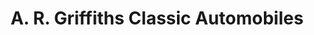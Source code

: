 ---
title: "A. R. Griffiths Classic Automobiles"
url: /derby/a-r-griffiths-classic-automobiles/
shop: Autowerkstatt
---
